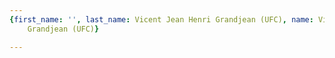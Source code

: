 ```yaml
---
{first_name: '', last_name: Vicent Jean Henri Grandjean (UFC), name: Vicent Jean Henri
    Grandjean (UFC)}

---
```


